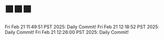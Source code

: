 # 🟩🟩🟩
Fri Feb 21 11:49:51 PST 2025: Daily Commit!
Fri Feb 21 12:18:52 PST 2025: Daily Commit!
Fri Feb 21 12:26:00 PST 2025: Daily Commit!

